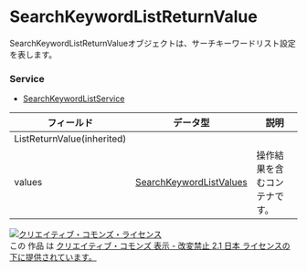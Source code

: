 # SearchKeywordListReturnValue
SearchKeywordListReturnValueオブジェクトは、サーチキーワードリスト設定を表します。
### Service
+ [SearchKeywordListService](../services/SearchKeywordListService.md)

| フィールド | データ型 | 説明 | 
|---|---|---|
| ListReturnValue(inherited)|||
| values| <a href="./SearchKeywordListValues.md">SearchKeywordListValues</a>| 操作結果を含むコンテナです。 |
<a rel="license" href="http://creativecommons.org/licenses/by-nd/2.1/jp/"><img alt="クリエイティブ・コモンズ・ライセンス" style="border-width:0" src="https://i.creativecommons.org/l/by-nd/2.1/jp/88x31.png" /></a><br />この 作品 は <a rel="license" href="http://creativecommons.org/licenses/by-nd/2.1/jp/">クリエイティブ・コモンズ 表示 - 改変禁止 2.1 日本 ライセンスの下に提供されています。</a>
